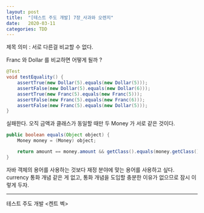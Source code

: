 ```yaml
---
layout: post
title:  "[테스트 주도 개발] 7장_사과와 오렌지"
date:   2020-03-11
categories: TDD
---
```


제목 의미 : 서로 다른걸 비교할 수 없다.

Franc 와 Dollar 를 비교하면 어떻게 될까 ?

```java
@Test
void testEquality() {
    assertTrue(new Dollar(5).equals(new Dollar(5)));
    assertFalse(new Dollar(5).equals(new Dollar(6)));
    assertTrue(new Franc(5).equals(new Franc(5)));
    assertFalse(new Franc(5).equals(new Franc(6)));   
    assertFalse(new Franc(5).equals(new Dollar(5)));
}
```
실패한다. 오직 금액과 클래스가 동일할 때만 두 Money 가 서로 같은 것이다.

```java
public boolean equals(Object object) {
    Money money = (Money) object;

    return amount == money.amount && getClass().equals(money.getClass());
}
```

자바 객체의 용어를 사용하는 것보다 재정 분야에 맞는 용어를 사용하고 싶다. currency 통화 개념 같은 게 없고, 통화 개념을 도입할 충분한 이유가 없으므로 잠시 이렇게 두자.

---

테스트 주도 개발 <켄트 벡>
